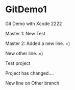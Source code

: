 # GitDemo1
Git Demo with Xcode 2222

Master 1: New Test

Master 2: Added a new line. =)

New other line. =)

Test project

Project has changed....

New line on Other branch